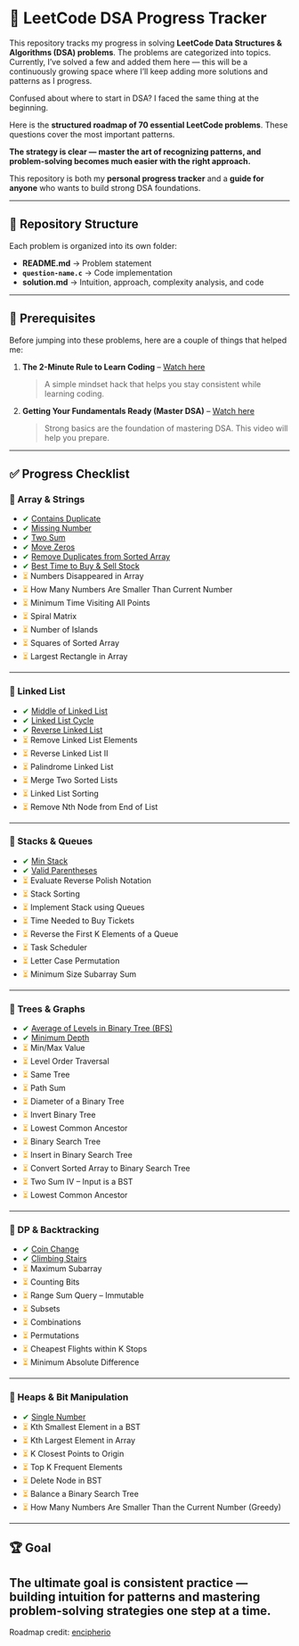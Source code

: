 # 🚀 LeetCode DSA Progress Tracker  

This repository tracks my progress in solving **LeetCode Data Structures & Algorithms (DSA) problems**. The problems are categorized into topics. Currently, I’ve solved a few and added them here — this will be a continuously growing space where I’ll keep adding more solutions and patterns as I progress.  

Confused about where to start in DSA? I faced the same thing at the beginning.  

Here is the **structured roadmap of 70 essential LeetCode problems**. These questions cover the most important patterns.  

**The strategy is clear — master the art of recognizing patterns, and problem-solving becomes much easier with the right approach.**  

This repository is both my **personal progress tracker** and a **guide for anyone** who wants to build strong DSA foundations.  

---
## 📂 Repository Structure

Each problem is organized into its own folder:

- **README.md** → Problem statement  
- **`question-name.c`** → Code implementation  
- **solution.md** → Intuition, approach, complexity analysis, and code

---

## 📌 Prerequisites  

Before jumping into these problems, here are a couple of things that helped me:  

1. **The 2-Minute Rule to Learn Coding** – [Watch here](https://www.youtube.com/watch?v=25RdTDN2Trg&list=WL&index=2)  
   > A simple mindset hack that helps you stay consistent while learning coding.  

2. **Getting Your Fundamentals Ready (Master DSA)** – [Watch here](https://youtu.be/J0OvDNmAWNw?si=Cu7d7sVhgH3rm5QD)  
   > Strong basics are the foundation of mastering DSA. This video will help you prepare.  

---

## ✅ Progress Checklist  

### 🔹 Array & Strings
- <span style="color:green">✔</span> [Contains Duplicate](./217-contains-duplicate)
- <span style="color:green">✔</span> [Missing Number](./268-missing-number)  
- <span style="color:green">✔</span> [Two Sum](./1-two-sum)
- <span style="color:green">✔</span> [Move Zeros](./283-move-zeroes)
- <span style="color:green">✔</span> [Remove Duplicates from Sorted Array](./26-remove-duplicates-from-sorted-array) 
- <span style="color:green">✔</span> [Best Time to Buy & Sell Stock](./121-best-time-to-buy-and-sell-stock) 
- <span style="color:orange">⏳</span> Numbers Disappeared in Array
- <span style="color:orange">⏳</span> How Many Numbers Are Smaller Than Current Number  
- <span style="color:orange">⏳</span> Minimum Time Visiting All Points  
- <span style="color:orange">⏳</span> Spiral Matrix  
- <span style="color:orange">⏳</span> Number of Islands   
- <span style="color:orange">⏳</span> Squares of Sorted Array  
- <span style="color:orange">⏳</span> Largest Rectangle in Array 

---

### 🔹 Linked List
- <span style="color:green">✔</span> [Middle of Linked List](./908-middle-of-the-linked-list)
- <span style="color:green">✔</span> [Linked List Cycle](./141-linked-list-cycle) 
- <span style="color:green">✔</span> [Reverse Linked List](./206-reverse-linked-list)
- <span style="color:orange">⏳</span> Remove Linked List Elements  
- <span style="color:orange">⏳</span> Reverse Linked List II  
- <span style="color:orange">⏳</span> Palindrome Linked List  
- <span style="color:orange">⏳</span> Merge Two Sorted Lists  
- <span style="color:orange">⏳</span> Linked List Sorting  
- <span style="color:orange">⏳</span> Remove Nth Node from End of List  

---

### 🔹 Stacks & Queues
- <span style="color:green">✔</span> [Min Stack](./155-min-stack)
- <span style="color:green">✔</span> [Valid Parentheses](./20-valid-parentheses)
- <span style="color:orange">⏳</span> Evaluate Reverse Polish Notation  
- <span style="color:orange">⏳</span> Stack Sorting  
- <span style="color:orange">⏳</span> Implement Stack using Queues  
- <span style="color:orange">⏳</span> Time Needed to Buy Tickets  
- <span style="color:orange">⏳</span> Reverse the First K Elements of a Queue  
- <span style="color:orange">⏳</span> Task Scheduler  
- <span style="color:orange">⏳</span> Letter Case Permutation  
- <span style="color:orange">⏳</span> Minimum Size Subarray Sum  

---

### 🔹 Trees & Graphs
- <span style="color:green">✔</span> [Average of Levels in Binary Tree (BFS)](./637-average-of-levels-in-binary-tree)
- <span style="color:green">✔</span> [Minimum Depth](./111-minimum-depth-of-binary-tree)
- <span style="color:orange">⏳</span> Min/Max Value  
- <span style="color:orange">⏳</span> Level Order Traversal  
- <span style="color:orange">⏳</span> Same Tree  
- <span style="color:orange">⏳</span> Path Sum  
- <span style="color:orange">⏳</span> Diameter of a Binary Tree  
- <span style="color:orange">⏳</span> Invert Binary Tree  
- <span style="color:orange">⏳</span> Lowest Common Ancestor  
- <span style="color:orange">⏳</span> Binary Search Tree  
- <span style="color:orange">⏳</span> Insert in Binary Search Tree  
- <span style="color:orange">⏳</span> Convert Sorted Array to Binary Search Tree  
- <span style="color:orange">⏳</span> Two Sum IV – Input is a BST  
- <span style="color:orange">⏳</span> Lowest Common Ancestor  

---

### 🔹 DP & Backtracking
- <span style="color:green">✔</span> [Coin Change](./322-coin-change)
- <span style="color:green">✔</span> [Climbing Stairs](./70-climbing-stairs)  
- <span style="color:orange">⏳</span> Maximum Subarray  
- <span style="color:orange">⏳</span> Counting Bits  
- <span style="color:orange">⏳</span> Range Sum Query – Immutable  
- <span style="color:orange">⏳</span> Subsets  
- <span style="color:orange">⏳</span> Combinations  
- <span style="color:orange">⏳</span> Permutations  
- <span style="color:orange">⏳</span> Cheapest Flights within K Stops  
- <span style="color:orange">⏳</span> Minimum Absolute Difference 

---

### 🔹 Heaps & Bit Manipulation
- <span style="color:green">✔</span> [Single Number](./136-single-number) 
- <span style="color:orange">⏳</span> Kth Smallest Element in a BST  
- <span style="color:orange">⏳</span> Kth Largest Element in Array  
- <span style="color:orange">⏳</span> K Closest Points to Origin  
- <span style="color:orange">⏳</span> Top K Frequent Elements  
- <span style="color:orange">⏳</span> Delete Node in BST  
- <span style="color:orange">⏳</span> Balance a Binary Search Tree  
- <span style="color:orange">⏳</span> How Many Numbers Are Smaller Than the Current Number (Greedy)  

---

## 🏆 Goal
The ultimate goal is **consistent practice** — building intuition for patterns and mastering problem-solving strategies one step at a time.  
---

Roadmap credit: [encipherio](https://www.instagram.com/encipherio?igsh=N3JueTE5NThpM2g3)


